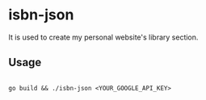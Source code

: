 # isbn-json
It is used to create my personal website's library section.

## Usage
```console

go build && ./isbn-json <YOUR_GOOGLE_API_KEY>

```
